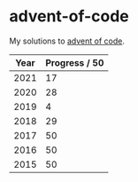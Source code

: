 # advent-of-code

My solutions to [advent of code](https://adventofcode.com/about).

Year | Progress / 50
-----|-----
2021 | 17
2020 | 28
2019 | 4
2018 | 29
2017 | 50
2016 | 50
2015 | 50